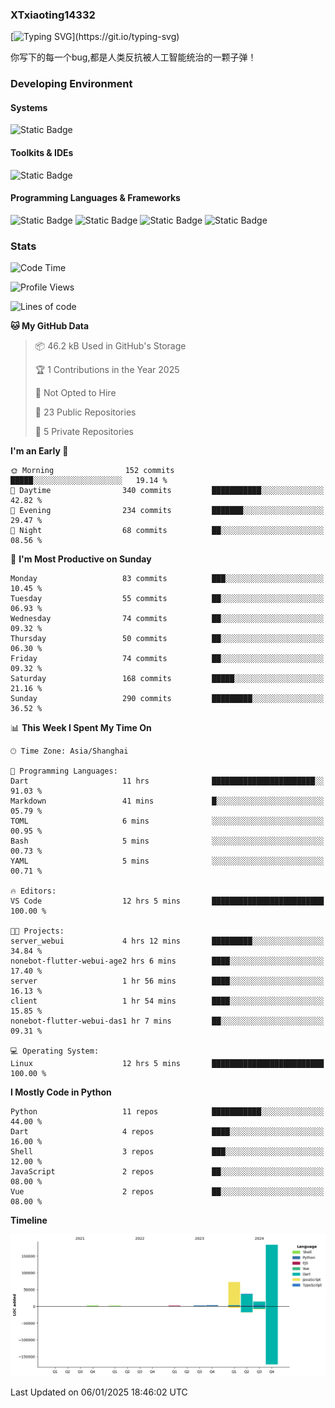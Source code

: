 ### XTxiaoting14332

[![Typing SVG](https://readme-typing-svg.herokuapp.com?font=JetBrians+Mono&pause=1000&random=false&width=435&lines=Hello+World!)](https://git.io/typing-svg)

你写下的每一个bug,都是人类反抗被人工智能统治的一颗子弹！

### Developing Environment

#### Systems

![Static Badge](https://img.shields.io/badge/Ubuntu-%20?style=flat-square&logo=ubuntu&logoColor=white&color=E34F26)

#### Toolkits & IDEs

![Static Badge](https://img.shields.io/badge/Visual%20Studio%20Code-%20?style=flat-square&logo=visualstudiocode&logoColor=white&color=blue)

#### Programming Languages & Frameworks

![Static Badge](https://img.shields.io/badge/Dart-%20?style=flat-square&logo=dart&logoColor=white&color=0175C2)
![Static Badge](https://img.shields.io/badge/Flutter-%20?style=flat-square&logo=flutter&logoColor=white&color=02569B)
![Static Badge](https://img.shields.io/badge/Python-%20?style=flat-square&logo=python&logoColor=white&color=E7A781)
![Static Badge](https://img.shields.io/badge/Bash%20Shell-%20?style=flat-square&logo=shell&logoColor=white&color=49D868)

### Stats

<!--START_SECTION:waka-->
![Code Time](http://img.shields.io/badge/Code%20Time-247%20hrs%2054%20mins-blue)

![Profile Views](http://img.shields.io/badge/Profile%20Views-0-blue)

![Lines of code](https://img.shields.io/badge/From%20Hello%20World%20I%27ve%20Written-317.7%20thousand%20lines%20of%20code-blue)

**🐱 My GitHub Data** 

> 📦 46.2 kB Used in GitHub's Storage 
 > 
> 🏆 1 Contributions in the Year 2025
 > 
> 🚫 Not Opted to Hire
 > 
> 📜 23 Public Repositories 
 > 
> 🔑 5 Private Repositories 
 > 
**I'm an Early 🐤** 

```text
🌞 Morning                152 commits         █████░░░░░░░░░░░░░░░░░░░░   19.14 % 
🌆 Daytime                340 commits         ███████████░░░░░░░░░░░░░░   42.82 % 
🌃 Evening                234 commits         ███████░░░░░░░░░░░░░░░░░░   29.47 % 
🌙 Night                  68 commits          ██░░░░░░░░░░░░░░░░░░░░░░░   08.56 % 
```
📅 **I'm Most Productive on Sunday** 

```text
Monday                   83 commits          ███░░░░░░░░░░░░░░░░░░░░░░   10.45 % 
Tuesday                  55 commits          ██░░░░░░░░░░░░░░░░░░░░░░░   06.93 % 
Wednesday                74 commits          ██░░░░░░░░░░░░░░░░░░░░░░░   09.32 % 
Thursday                 50 commits          ██░░░░░░░░░░░░░░░░░░░░░░░   06.30 % 
Friday                   74 commits          ██░░░░░░░░░░░░░░░░░░░░░░░   09.32 % 
Saturday                 168 commits         █████░░░░░░░░░░░░░░░░░░░░   21.16 % 
Sunday                   290 commits         █████████░░░░░░░░░░░░░░░░   36.52 % 
```


📊 **This Week I Spent My Time On** 

```text
🕑︎ Time Zone: Asia/Shanghai

💬 Programming Languages: 
Dart                     11 hrs              ███████████████████████░░   91.03 % 
Markdown                 41 mins             █░░░░░░░░░░░░░░░░░░░░░░░░   05.79 % 
TOML                     6 mins              ░░░░░░░░░░░░░░░░░░░░░░░░░   00.95 % 
Bash                     5 mins              ░░░░░░░░░░░░░░░░░░░░░░░░░   00.73 % 
YAML                     5 mins              ░░░░░░░░░░░░░░░░░░░░░░░░░   00.71 % 

🔥 Editors: 
VS Code                  12 hrs 5 mins       █████████████████████████   100.00 % 

🐱‍💻 Projects: 
server_webui             4 hrs 12 mins       █████████░░░░░░░░░░░░░░░░   34.84 % 
nonebot-flutter-webui-age2 hrs 6 mins        ████░░░░░░░░░░░░░░░░░░░░░   17.40 % 
server                   1 hr 56 mins        ████░░░░░░░░░░░░░░░░░░░░░   16.13 % 
client                   1 hr 54 mins        ████░░░░░░░░░░░░░░░░░░░░░   15.85 % 
nonebot-flutter-webui-das1 hr 7 mins         ██░░░░░░░░░░░░░░░░░░░░░░░   09.31 % 

💻 Operating System: 
Linux                    12 hrs 5 mins       █████████████████████████   100.00 % 
```

**I Mostly Code in Python** 

```text
Python                   11 repos            ███████████░░░░░░░░░░░░░░   44.00 % 
Dart                     4 repos             ████░░░░░░░░░░░░░░░░░░░░░   16.00 % 
Shell                    3 repos             ███░░░░░░░░░░░░░░░░░░░░░░   12.00 % 
JavaScript               2 repos             ██░░░░░░░░░░░░░░░░░░░░░░░   08.00 % 
Vue                      2 repos             ██░░░░░░░░░░░░░░░░░░░░░░░   08.00 % 
```



**Timeline**

![Lines of Code chart](https://raw.githubusercontent.com/XTxiaoting14332/XTxiaoting14332/main/assets/bar_graph.png)


 Last Updated on 06/01/2025 18:46:02 UTC
<!--END_SECTION:waka-->